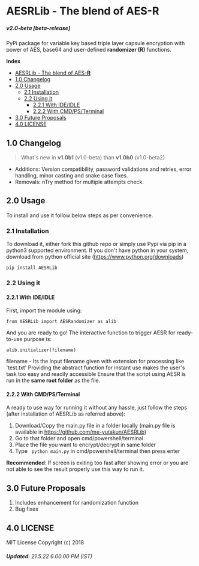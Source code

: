 # AESRLib - The blend of AES-**R** #
##### v2.0-beta [beta-release] #####
PyPi package for variable key based triple layer capsule encryption with power of AES, base64 and user-defined **randomizer (R)** functions.

**Index**

  - [AESRLib - The blend of AES-**R**](https://pypi.org/project/AESRLib/)
  - [1.0 Changelog](#10-changelog)
  - [2.0 Usage](#20-usage)
    - [2.1 Installation](#21-installation)
    - [2.2 Using it](#22-using-it)
      - [2.2.1 With IDE/IDLE ](#221-with-ideidle)
      - [2.2.2 With CMD/PS/Terminal ](#222-with-cmdpsterminal)
  - [3.0 Future Proposals](#30-future-proposals)
  - [4.0 LICENSE](#40-license)

## **1.0 Changelog** ##
> What's new in **v1.0b1** (v1.0-beta) than **v1.0b0** (v1.0-beta2)

* Additions: Version compatibility, password validations and retries, error handling, minor casting and snake case fixes.
* Removals: nTry method for multiple attempts check.

## **2.0 Usage** ##
To install and use it follow below steps as per convenience.

### 2.1 **Installation** ###
To download it, either fork this github repo or simply use Pypi via pip in a python3 supported environment. If you don't have python in your system, download from python official site (https://www.python.org/downloads)
```
pip install AESRLib
```

### 2.2 **Using it** ###
#### 2.2.1 With IDE/IDLE ####
First, import the module using:
```
from AESRLib import AESRandomizer as alib
```
And you are ready to go! The interactive function to trigger AESR for ready-to-use purpose is:
```
alib.initializer(filename)
```
filename - Its the input filename given with extension for processing like 'test.txt'
Providing the abstract function for instant use makes the user's task too easy and readily accessible
Ensure that the script using AESR is run in the **same root folder** as the file.

#### 2.2.2 With CMD/PS/Terminal ####
A ready to use way for running it without any hassle, just follow the steps (after installation of AESRLib as referred above):
1. Download/Copy the main.py file in a folder locally (main.py file is available in https://github.com/me-yutakun/AESRLib)
2. Go to that folder and open cmd/powershell/terminal
3. Place the file you want to encrypt/decrypt in same folder
4. Type ``` python main.py``` in cmd/powershell/terminal then press enter

**Recommended**: If screen is exiting too fast after showing error or you are not able to see the result properly use this way to run it.

## **3.0 Future Proposals** ##
1. Includes enhancement for randomization function
2. Bug fixes

## **4.0 LICENSE** ##
MIT License Copyright (c) 2018

###### **Updated**: 21.5.22 6.00.00 PM (IST)